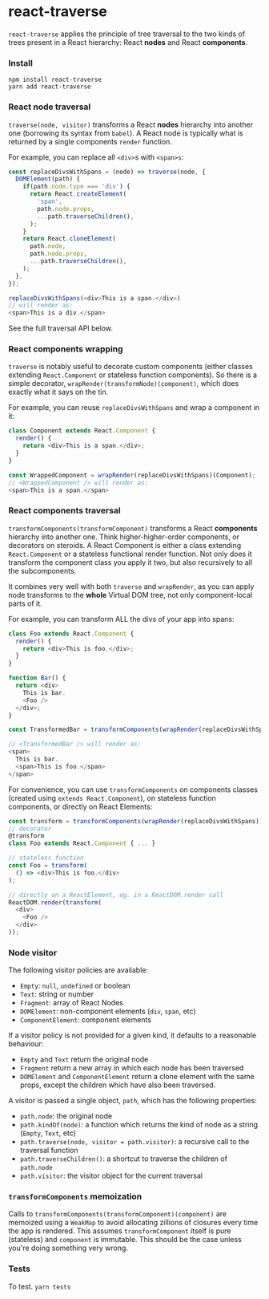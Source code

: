 react-traverse
==============

`react-traverse` applies the principle of tree traversal to the two kinds of trees present in a React hierarchy:
React **nodes** and React **components**.

### Install
```
npm install react-traverse
yarn add react-traverse
```

### React **node** traversal

`traverse(node, visitor)` transforms a React **nodes** hierarchy into another one
(borrowing its syntax from `babel`). A React node is typically what is returned by a single components `render`
function.

For example, you can replace all `<div>`s with `<span>s`:

```js
const replaceDivsWithSpans = (node) => traverse(node, {
  DOMElement(path) {
    if(path.node.type === 'div') {
      return React.createElement(
        'span',
        path.node.props,
        ...path.traverseChildren(),
      );
    }
    return React.cloneElement(
      path.node,
      path.node.props,
      ...path.traverseChildren(),
    );
  },
});

replaceDivsWithSpans(<div>This is a span.</div>)
// will render as:
<span>This is a div.</span>
```

See the full traversal API below.

### React **components** wrapping

`traverse` is notably useful to decorate custom components (either classes extending `React.Component` or stateless
function components). So there is a simple decorator, `wrapRender(transformNode)(component)`, which does exactly what
it says on the tin.

For example, you can reuse `replaceDivsWithSpans` and wrap a component in it:

```js
class Component extends React.Component {
  render() {
    return <div>This is a span.</div>;
  }
}

const WrappedComponent = wrapRender(replaceDivsWithSpans)(Component);
// <WrappedComponent /> will render as:
<span>This is a span.</span>
```

### React **components** traversal

`transformComponents(transformComponent)` transforms a React **components** hierarchy into another one. Think
higher-higher-order components, or decorators on steroids. A React Component is either a class extending
`React.Component` or a stateless functional render function. Not only does it transform the component class you apply
it two, but also recursively to all the subcomponents.

It combines very well with both `traverse` and `wrapRender`, as you can apply node transforms to the **whole**
Virtual DOM tree, not only component-local parts of it.

For example, you can transform ALL the divs of your app into spans:

```js
class Foo extends React.Component {
  render() {
    return <div>This is foo.</div>;
  }
}

function Bar() {
  return <div>
    This is bar.
    <Foo />
  </div>;
}

const TransformedBar = transformComponents(wrapRender(replaceDivsWithSpans))(Bar);

// <TransformedBar /> will render as:
<span>
  This is bar.
  <span>This is foo.</span>
</span>
```

For convenience, you can use `transformComponents` on components classes (created using `extends React.Component`), on
stateless function components, or directly on React Elements:

```js
const transform = transformComponents(wrapRender(replaceDivsWithSpans));
// decorator
@transform
class Foo extends React.Component { ... }

// stateless function
const Foo = transform(
  () => <div>This is foo.</div>
);

// directly on a ReactElement, eg. in a ReactDOM.render call
ReactDOM.render(transform(
  <div>
    <Foo />
  </div>
));
```

### Node visitor

The following visitor policies are available:

- `Empty`: `null`, `undefined` or boolean
- `Text`: string or number
- `Fragment`: array of React Nodes
- `DOMElement`: non-component elements (`div`, `span`, etc)
- `ComponentElement`: component elements

If a visitor policy is not provided for a given kind, it defaults to a reasonable behaviour:
- `Empty` and `Text` return the original node
- `Fragment` return a new array in which each node has been traversed
- `DOMElement` and `ComponentElement` return a clone element with the same props,
except the children which have also been traversed.

A visitor is passed a single object, `path`, which has the following properties:

- `path.node`: the original node
- `path.kindOf(node)`: a function which returns the kind of node as a string (`Empty`, `Text`, etc)
- `path.traverse(node, visitor = path.visitor)`: a recursive call to the traversal function
- `path.traverseChildren()`: a shortcut to traverse the children of `path.node`
- `path.visitor`: the visitor object for the current traversal

### `transformComponents` memoization

Calls to `transformComponents(transformComponent)(component)` are memoized using a `WeakMap` to avoid allocating
zillions of closures every time the app is rendered. This assumes `transformComponent` itself is pure (stateless) and
`component` is immutable. This should be the case unless you're doing something very wrong.

### Tests
To test.
`yarn tests`
